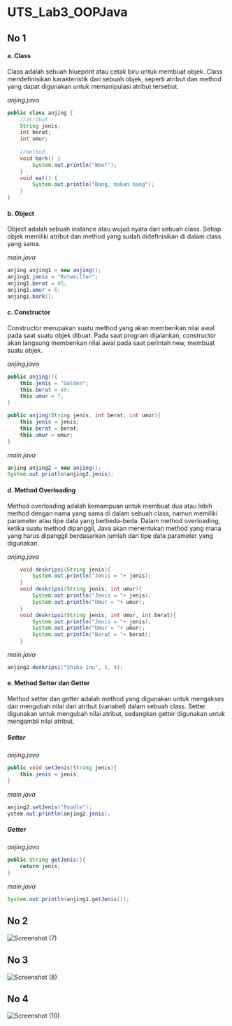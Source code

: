 # UTS_Lab3_OOPJava

## No 1

#### a. Class
Class adalah sebuah blueprint atau cetak biru untuk membuat objek. Class mendefinisikan karakteristik dari sebuah objek, seperti atribut dan method yang dapat digunakan untuk memanipulasi atribut tersebut.

_anjing.java_
```java
public class anjing {
    //atribut
    String jenis;
    int berat;
    int umur;
    
    //method
    void bark() {
        System.out.println("Woof");
    }
    void eat() {
        System.out.println("Bang, makan bang");
    }
}

```

#### b. Object
Object adalah sebuah instance atau wujud nyata dari sebuah class. Setiap objek memiliki atribut dan method yang sudah didefinisikan di dalam class yang sama.

_main.java_
```java
anjing anjing1 = new anjing();
anjing1.jenis = "Rotweiller";
anjing1.berat = 45;
anjing1.umur = 6;
anjing1.bark();
```

#### c. Constructor
Constructor merupakan suatu method yang akan memberikan nilai awal pada saat suatu objek dibuat. Pada saat program dijalankan, constructor akan langsung memberikan nilai awal pada saat perintah new, membuat suatu objek.

_anjing.java_
```java
public anjing(){
    this.jenis = "Golden";
    this.berat = 40;
    this.umur = 7;
}

public anjing(String jenis, int berat, int umur){
    this.jenis = jenis;
    this.berat = berat;
    this.umur = umur;
}
```
_main.java_
```java
anjing anjing2 = new anjing();
System.out.println(anjing2.jenis);
```
#### d. Method Overloading
Method overloading adalah kemampuan untuk membuat dua atau lebih method dengan nama yang sama di dalam sebuah class, namun memiliki parameter atau tipe data yang berbeda-beda. Dalam method overloading, ketika suatu method dipanggil, Java akan menentukan method yang mana yang harus dipanggil berdasarkan jumlah dan tipe data parameter yang digunakan.

_anjing.java_
```java
    void deskripsi(String jenis){
        System.out.println("Jenis = "+ jenis);
    }
    void deskripsi(String jenis, int umur){
        System.out.println("Jenis = "+ jenis);
        System.out.println("Umur = "+ umur);
    }
    void deskripsi(String jenis, int umur, int berat){
        System.out.println("Jenis = "+ jenis);
        System.out.println("Umur = "+ umur);
        System.out.println("Berat = "+ berat);
    }
```
_main.java_
```java
anjing2.deskripsi("Shiba Inu", 5, 8);
```

#### e. Method Setter dan Getter
Method setter dan getter adalah method yang digunakan untuk mengakses dan mengubah nilai dari atribut (variabel) dalam sebuah class. Setter digunakan untuk mengubah nilai atribut, sedangkan getter digunakan untuk mengambil nilai atribut.
##### Setter

_anjing.java_
```java
public void setJenis(String jenis){
    this.jenis = jenis;
}
```
_main.java_
```java
anjing2.setJenis("Poodle");
ystem.out.println(anjing2.jenis);
```

##### Getter
_anjing.java_
```java
public String getJenis(){
    return jenis;
}
```
_main.java_
```java
System.out.println(anjing1.getJenis());
```

## No 2
![Screenshot (7)](https://user-images.githubusercontent.com/110342947/236661512-5c4970e5-feb8-4bf3-9f32-adf1bb6a28ff.png)
## No 3
![Screenshot (8)](https://user-images.githubusercontent.com/110342947/236661471-0055775b-e7ac-4f03-993a-d4fbfd50d21d.png)
## No 4
![Screenshot (10)](https://user-images.githubusercontent.com/110342947/236679017-8c1f47b3-6a4e-4e3b-811b-c404367511dc.png)
